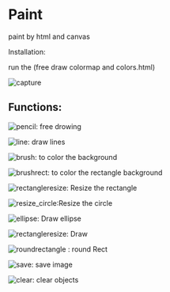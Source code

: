 # Paint
paint by html and canvas

Installation:

run the (free draw colormap and colors.html)

![capture](https://user-images.githubusercontent.com/24494897/33520270-4975bb04-d7c0-11e7-9dd1-3108e8d00d28.PNG)

## Functions:

![pencil](https://user-images.githubusercontent.com/24494897/33520405-e4a098b8-d7c2-11e7-8f47-c263b123f382.jpg): free drowing

![line](https://user-images.githubusercontent.com/24494897/33520403-d6827968-d7c2-11e7-8ebe-3d80d48871c8.png): draw lines

![brush](https://user-images.githubusercontent.com/24494897/33520370-4b60e1da-d7c2-11e7-8fca-87d6d122e2c2.png): to color the 
background

![brushrect](https://user-images.githubusercontent.com/24494897/33520361-341f9980-d7c2-11e7-8409-2a21394edfdd.png): to color the rectangle background

![rectangleresize](https://user-images.githubusercontent.com/24494897/33520390-afae7a62-d7c2-11e7-940e-f3bd42c0801c.png): Resize the rectangle

![resize_circle](https://user-images.githubusercontent.com/24494897/33520377-776ff248-d7c2-11e7-871a-f5f409539523.jpg):Resize the circle

![ellipse](https://user-images.githubusercontent.com/24494897/33520373-59d0cbd6-d7c2-11e7-9945-963d396f226a.png): Draw ellipse

![rectangleresize](https://user-images.githubusercontent.com/24494897/33520375-69266ea6-d7c2-11e7-9cb1-a30ff5fbd9a3.png): Draw 

![roundrectangle](https://user-images.githubusercontent.com/24494897/33520392-bf4c3f68-d7c2-11e7-9ad4-59b2bf127e36.png)
: round Rect

![save](https://user-images.githubusercontent.com/24494897/33520382-8f621b4c-d7c2-11e7-90ec-cb12030098bb.jpg): save image

![clear](https://user-images.githubusercontent.com/24494897/33520354-153f475e-d7c2-11e7-8aac-443b9dc9eae2.jpg): clear objects

